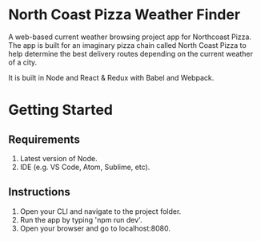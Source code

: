 # North Coast Pizza Weather Finder
A web-based current weather browsing project app for Northcoast Pizza. The app is built for an imaginary pizza chain called North Coast Pizza to help determine the best delivery routes depending on the current weather of a city.

It is built in Node and React & Redux with Babel and Webpack.

# Getting Started

## Requirements
1. Latest version of Node.
2. IDE (e.g. VS Code, Atom, Sublime, etc).


## Instructions
  1. Open your CLI and navigate to the project folder.
  3. Run the app by typing 'npm run dev'.
  4. Open your browser and go to localhost:8080.
